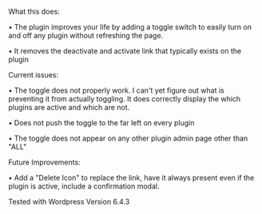 What this does:<br>
<p>• The plugin improves your life by adding a toggle switch to easily turn on and off any plugin without refreshing the page.
<p>• It removes the deactivate and activate link that typically exists on the plugin

Current issues:<br>
<p>• The toggle does not properly work. I can't yet figure out what is preventing it from actually toggling. It does correctly display the which plugins are active and which are not.
<p>• Does not push the toggle to the far left on every plugin
<p>• The toggle does not appear on any other plugin admin page other than "ALL"

Future Improvements:<br>
<p>• Add a "Delete Icon" to replace the link, have it always present even if the plugin is active, include a confirmation modal.
<br>
<p>Tested with Wordpress Version 6.4.3
